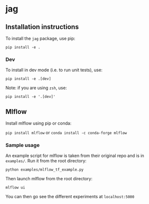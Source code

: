 # jag

## Installation instructions

To install the `jag` package, use pip:

`pip install -e .`

### Dev

To install in dev mode (i.e. to run unit tests), use:

`pip install -e .[dev]`

Note: if you are using `zsh`, use:

`pip install -e '.[dev]'`

## Mlflow

Install mlflow using pip or conda:

`pip install mlflow` or `conda install -c conda-forge mlflow`

### Sample usage

An example script for mlflow is taken from their original repo and is in `examples/`. Run it from the root directory:

`python examples/mlflow_tf_example.py`

Then launch mlflow from the root directory:

`mlflow ui`

You can then go see the different experiments at `localhost:5000`

